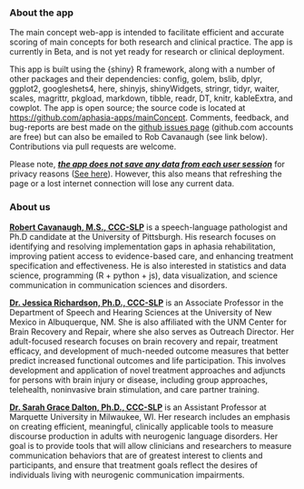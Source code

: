 
### About the app

The main concept web-app is intended to facilitate efficient and accurate scoring of main concepts for both research and clinical practice. The app is currently in Beta, and is not yet ready for research or clinical deployment. 

This app is built using the {shiny} R framework, along with a number of other packages and their dependencies: config, golem, bslib, dplyr, ggplot2, googleshets4, here, shinyjs, shinyWidgets, stringr, tidyr, waiter, scales, magrittr, pkgload, markdown, tibble, readr, DT, knitr, kableExtra, and cowplot. The app is open source; the source code is located at https://github.com/aphasia-apps/mainConcept. Comments, feedback, and bug-reports are best made on the [github issues page](https://github.com/aphasia-apps/mainConcept/issues) (github.com accounts are free) but can also be emailed to Rob Cavanaugh (see link below). Contributions via pull requests are welcome. 

Please note, <u>***the app does not save any data from each user session***</u> for privacy reasons (<a href="https://docs.rstudio.com/shinyapps.io/Storage.html" target="_blank">See here</a>). However, this also means that refreshing the page or a lost internet connection will lose any current data. 

 

### About us

[**Robert Cavanaugh, M.S., CCC-SLP**](https://robcavanaugh.com) is a speech-language pathologist and Ph.D candidate at the University of Pittsburgh. His research focuses on identifying and resolving implementation gaps in aphasia rehabilitation, improving patient access to evidence-based care, and enhancing treatment specification and effectiveness. He is also interested in statistics and data science, programming (R + python + js), data visualization, and science communication in communication sciences and disorders.

[**Dr. Jessica Richardson, Ph.D., CCC-SLP**](https://shs.unm.edu/people/faculty/jessica-richardson.html) is an Associate Professor in the Department of Speech and Hearing Sciences at the University of New Mexico in Albuquerque, NM. She is also affiliated with the UNM Center for Brain Recovery and Repair, where she also serves as Outreach Director. Her adult-focused research focuses on brain recovery and repair, treatment efficacy, and development of much-needed outcome measures that better predict increased functional outcomes and life participation. This involves development and application of novel treatment approaches and adjuncts for persons with brain injury or disease, including group approaches, telehealth, noninvasive brain stimulation, and care partner training. 


[**Dr. Sarah Grace Dalton, Ph.D., CCC-SLP**](https://www.marquette.edu/speech-pathology-audiology/directory/sarah-grace-dalton.php) is an Assistant Professor at Marquette University in Milwaukee, WI. Her research includes an emphasis on creating efficient, meaningful, clinically applicable tools to measure discourse production in adults with neurogenic language disorders. Her goal is to provide tools that will allow clinicians and researchers to measure communication behaviors that are of greatest interest to clients and participants, and ensure that treatment goals reflect the desires of individuals living with neurogenic communication impairments.

